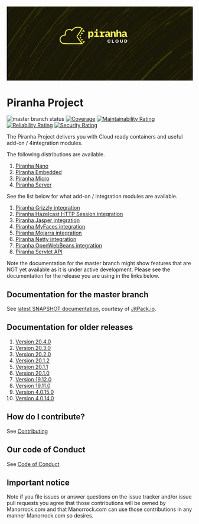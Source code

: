 ![#piranhacloud](piranha_cloud.svg)

# Piranha Project

![master branch status](https://github.com/piranhacloud/piranha/workflows/master/badge.svg)
[![Coverage](https://sonarcloud.io/api/project_badges/measure?project=piranhacloud_piranha&metric=coverage)](https://sonarcloud.io/dashboard?id=piranhacloud_piranha)
[![Maintainability Rating](https://sonarcloud.io/api/project_badges/measure?project=piranhacloud_piranha&metric=sqale_rating)](https://sonarcloud.io/dashboard?id=piranhacloud_piranha)
[![Reliability Rating](https://sonarcloud.io/api/project_badges/measure?project=piranhacloud_piranha&metric=reliability_rating)](https://sonarcloud.io/dashboard?id=piranhacloud_piranha)
[![Security Rating](https://sonarcloud.io/api/project_badges/measure?project=piranhacloud_piranha&metric=security_rating)](https://sonarcloud.io/dashboard?id=piranhacloud_piranha)

The Piranha Project delivers you with Cloud ready containers and useful add-on / 
4integration modules.

The following distributions are available.

1. [Piranha Nano](nano/)
1. [Piranha Embedded](embedded/)
1. [Piranha Micro](micro/)
1. [Piranha Server](server/)

See the list below for what add-on / integration modules are available.

1. [Piranha Grizzly integration](http/grizzly/README.md)
1. [Piranha Hazelcast HTTP Session integration](session/hazelcast/README.md)
1. [Piranha Jasper integration](pages/jasper/README.md)
1. [Piranha MyFaces integration](faces/myfaces/README.md)
1. [Piranha Mojarra integration](faces/mojarra/README.md)
1. [Piranha Netty integration](http/netty/README.md)
1. [Piranha OpenWebBeans integration](cdi/openwebbeans/README.md)
1. [Piranha Servlet API](servlet/api/README.md)

Note the documentation for the master branch might show features that are NOT 
yet available as it is under active development. Please see the documentation
for the release you are using in the links below.

## Documentation for the master branch

See [latest SNAPSHOT documentation](https://javadoc.jitpack.io/com/github/piranhacloud/piranha/project/master-SNAPSHOT/javadoc/), 
courtesy of [JitPack.io](https://jitpack.io).

## Documentation for older releases

1. [Version 20.4.0](https://javadoc.piranha.cloud/index.html?overview-summary.html)
1. [Version 20.3.0](https://github.com/piranhacloud/piranha/tree/v20.3.0)
1. [Version 20.2.0](https://github.com/piranhacloud/piranha/tree/v20.2.0)
1. [Version 20.1.2](https://github.com/piranhacloud/piranha/tree/v20.1.2)
1. [Version 20.1.1](https://github.com/piranhacloud/piranha/tree/v20.1.1)
1. [Version 20.1.0](https://github.com/piranhacloud/piranha/tree/v20.1.0)
1. [Version 19.12.0](https://github.com/piranhacloud/piranha/tree/v19.12.0)
1. [Version 19.11.0](https://github.com/piranhacloud/piranha/tree/v19.11.0)
1. [Version 4.0.15.0](https://github.com/piranhacloud/piranha/tree/v4.0.15.0)
1. [Version 4.0.14.0](https://github.com/piranhacloud/piranha/tree/v4.0.14.0)

## How do I contribute?

See [Contributing](CONTRIBUTING.md)

## Our code of Conduct

See [Code of Conduct](CODE_OF_CONDUCT.md)

## Important notice

Note if you file issues or answer questions on the issue tracker and/or issue 
pull requests you agree that those contributions will be owned by Manorrock.com
and that Manorrock.com can use those contributions in any manner Manorrock.com
so desires.
